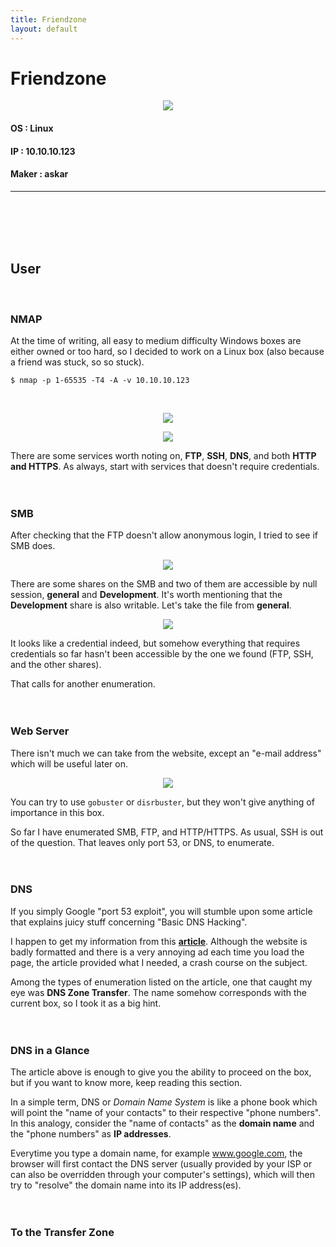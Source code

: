 ```yaml
---
title: Friendzone
layout: default
---
```


# Friendzone
<p align="center"> 
<img src="https://takaya1337.github.io/htb/assets/04/friendzone.png">
</p>

#### OS            : Linux
#### IP            : 10.10.10.123
#### Maker         : askar
* * *
<br>
<br>
<br>
<br>

## User
<br>

### NMAP
At the time of writing, all easy to medium difficulty Windows boxes are either owned or too hard, so I decided to work on a Linux box (also because a friend was stuck, so so stuck).
```
$ nmap -p 1-65535 -T4 -A -v 10.10.10.123
```
<br>

<p align="center"> 
<img src="https://takaya1337.github.io/htb/assets/04/01-fz-nmap1.png">
</p>

<p align="center"> 
<img src="https://takaya1337.github.io/htb/assets/04/02-fz-nmap2.png">
</p>

There are some services worth noting on, **FTP**, **SSH**, **DNS**, and both **HTTP and HTTPS**. As always, start with services that doesn't require credentials.
<br>
<br>
<br>

### SMB
After checking that the FTP doesn't allow anonymous login, I tried to see if SMB does.
<br>

<p align="center"> 
<img src="https://takaya1337.github.io/htb/assets/04/04-fz-smb.png">
</p>

There are some shares on the SMB and two of them are accessible by null session, **general** and **Development**. It's worth mentioning that the **Development** share is also writable. Let's take the file from **general**.
<br>

<p align="center"> 
<img src="https://takaya1337.github.io/htb/assets/04/05-fz-smbcreds.png">
</p>

It looks like a credential indeed, but somehow everything that requires credentials so far hasn't been accessible by the one we found (FTP, SSH, and the other shares).

That calls for another enumeration.
<br>
<br>
<br>

### Web Server
There isn't much we can take from the website, except an "e-mail address" which will be useful later on.
<br>

<p align="center"> 
<img src="https://takaya1337.github.io/htb/assets/04/03-fz-web.png">
</p>

You can try to use `gobuster` or `disrbuster`, but they won't give anything of importance in this box.

So far I have enumerated SMB, FTP, and HTTP/HTTPS. As usual, SSH is out of the question. That leaves only port 53, or DNS, to enumerate.
<br>
<br>
<br>

### DNS
If you simply Google "port 53 exploit", you will stumble upon some article that explains juicy stuff concerning "Basic DNS Hacking".

I happen to get my information from this **[article](https://resources.infosecinstitute.com/dns-hacking/#gref)**. Although the website is badly formatted and there is a very annoying ad each time you load the page, the article provided what I needed, a crash course on the subject.

Among the types of enumeration listed on the article, one that caught my eye was **DNS Zone Transfer**. The name somehow corresponds with the current box, so I took it as a big hint.
<br>
<br>
<br>

### DNS in a Glance
The article above is enough to give you the ability to proceed on the box, but if you want to know more, keep reading this section.

In a simple term, DNS or _Domain Name System_ is like a phone book which will point the "name of your contacts" to their respective "phone numbers". In this analogy, consider the "name of contacts" as the **domain name** and the "phone numbers" as **IP addresses**.

Everytime you type a domain name, for example www.google.com, the browser will first contact the DNS server (usually provided by your ISP or can also be overridden through your computer's settings), which will then try to "resolve" the domain name into its IP address(es). 
<br>
<br>
<br>

### To the Transfer Zone


